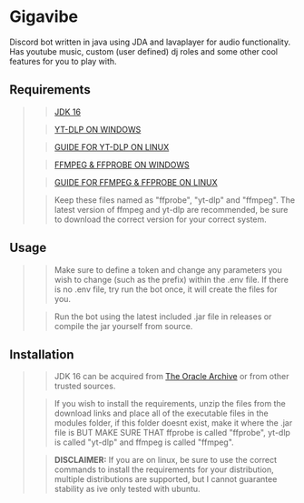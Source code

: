 # Gigavibe
Discord bot written in java using JDA and lavaplayer for audio functionality. Has youtube music, custom (user defined)
dj roles and some other cool features for you to play with.
## Requirements
>> [JDK 16](https://www.oracle.com/java/technologies/javase/jdk16-archive-downloads.html)
>
>> [YT-DLP ON WINDOWS](https://github.com/yt-dlp/yt-dlp/releases)
> 
>> [GUIDE FOR YT-DLP ON LINUX](https://snapcraft.io/yt-dlp)
>
>> [FFMPEG & FFPROBE ON WINDOWS](https://www.gyan.dev/ffmpeg/builds/ffmpeg-git-essentials.7z)
>
>> [GUIDE FOR FFMPEG & FFPROBE ON LINUX](https://www.tecmint.com/install-ffmpeg-in-linux/)
>
>> Keep these files named as "ffprobe", "yt-dlp" and "ffmpeg".
>> The latest version of ffmpeg and yt-dlp are recommended, be sure to download the correct version for your correct system.
## Usage
> > Make sure to define a token and change any parameters you wish to change (such as the prefix) within the .env file.
> > If there is no .env file, try run the bot once, it will create the files for you.
>
>> Run the bot using the latest included .jar file in releases or compile the jar yourself from source.
## Installation
>> JDK 16 can be acquired from [The Oracle Archive](https://www.oracle.com/java/technologies/javase/jdk16-archive-downloads.html) or from other trusted sources.
>
>> If you wish to install the requirements, unzip the files from the download links and place all of the executable files in the modules folder, if this folder doesnt exist, make it where the .jar file is BUT MAKE SURE THAT ffprobe is called "ffprobe", yt-dlp is called "yt-dlp" and ffmpeg is called "ffmpeg".
>
>> **DISCLAIMER:** If you are on linux, be sure to use the correct commands to install the requirements for your distribution, multiple distributions are supported, but I cannot guarantee stability as ive only tested with ubuntu.
